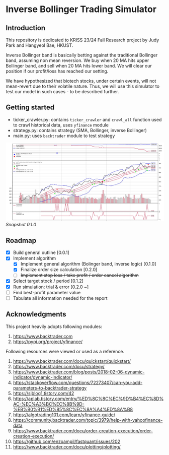 # Inverse Bollinger Trading Simulator
## Introduction 
 This repository is dedicated to KRISS 23/24 Fall Research project by Judy Park and Hangyeol Bae, HKUST.

 Inverse Bollinger band is basically betting against the traditional Bollinger band, assuming non mean reversion. We buy when 20 MA hits upper Bollinger band, and sell when 20 MA hits lower band. We will clear our position if our profit/loss has reached our setting.

 We have hypothesized that biotech stocks, under certain events, will not mean-revert due to their volatile nature. Thus, we will use this simulator to test our model in such cases - to be described further.

## Getting started
 * ticker_crawler.py: contains `ticker_crawler` and `crawl_all` function used to crawl historical data, uses `yfinance` module
 * strategy.py: contains strategy (SMA, Bollinger, inverse Bollinger)
 * main.py: uses `backtrader` module to test strategy

![snapshot](https://github.com/Hanthebot/Inverse-Bollinger-Trading-Simulator/blob/main/data/snapshot_0_1_0.jpg?raw=true)
*Snapshot 0.1.0*

## Roadmap
- [x] Build general outline [0.0.1]
- [x] Implement algorithm
  - [x] Implement general algorithm (Bolinger band, inverse logic) [0.1.0]
  - [x] Finalize order size calculation [0.2.0]
  - [ ] ~~Implement stop loss / take profit / order cancel algorithm~~
- [x] Select target stock / period [0.1.2]
- [x] Run simulation: trial & error [0.2.0 ~]
- [ ] Find best-profit parameter value
- [ ] Tabulate all information needed for the report

## Acknowledgments
 This project heavily adopts following modules:
 1. https://www.backtrader.com
 2. https://pypi.org/project/yfinance/

 Following resources were viewed or used as a reference.
 1. https://www.backtrader.com/docu/quickstart/quickstart/
 2. https://www.backtrader.com/docu/strategy/
 3. https://www.backtrader.com/blog/posts/2018-02-06-dynamic-indicator/dynamic-indicator/
 4. https://stackoverflow.com/questions/72273407/can-you-add-parameters-to-backtrader-strategy
 5. https://sjblog1.tistory.com/42
 6. https://aplab.tistory.com/entry/%ED%8C%8C%EC%9D%B4%EC%8D%AC-%EC%A3%BC%EC%8B%9D-%EB%B0%B1%ED%85%8C%EC%8A%A4%ED%8A%B8
 7. https://algotrading101.com/learn/yfinance-guide/
 8. https://community.backtrader.com/topic/3979/help-with-yahoofinance-data
 9. https://www.backtrader.com/docu/order-creation-execution/order-creation-execution/
 10. https://github.com/enzoampil/fastquant/issues/202
 11. https://www.backtrader.com/docu/plotting/plotting/
